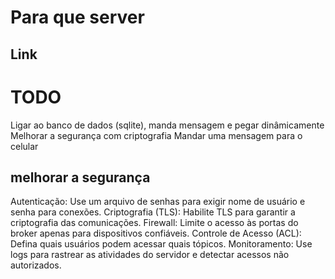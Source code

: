 # Para que server

## Link

# TODO

Ligar ao banco de dados (sqlite), manda mensagem e pegar dinâmicamente
Melhorar a segurança com criptografia
Mandar uma mensagem para o celular

## melhorar a segurança

Autenticação: Use um arquivo de senhas para exigir nome de usuário e senha para conexões.
Criptografia (TLS): Habilite TLS para garantir a criptografia das comunicações.
Firewall: Limite o acesso às portas do broker apenas para dispositivos confiáveis.
Controle de Acesso (ACL): Defina quais usuários podem acessar quais tópicos.
Monitoramento: Use logs para rastrear as atividades do servidor e detectar acessos não autorizados.
